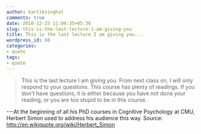 ```yaml
---
author: kartiksinghal
comments: true
date: 2010-12-25 11:09:35+05:30
slug: this-is-the-last-lecture-i-am-giving-you
title: This is the last lecture I am giving you...
wordpress_id: 50
categories:
- quote
tags:
- quote
---
```


> This is the last lecture I am giving you. From next class on, I will only respond to your questions. This course has plenty of readings. If you don't have questions, it is either because you have not done your reading, or you are too stupid to be in this course.

---At the beginning of all his PhD courses in Cognitive Psychology at CMU, Herbert Simon used to address his audience this way. Source: http://en.wikiquote.org/wiki/Herbert_Simon
